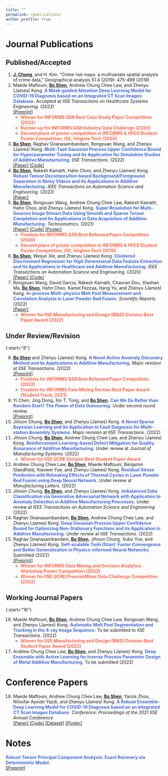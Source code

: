 ```yaml
---
title: ""
permalink: /publications/
author_profile: true
---
```

# Journal Publications 
## Published/Accepted 
1. <b><ins>J. Chung</ins></b>, and H. Kim.  “Crime risk maps: a multivariate spatial analysis of crime data,” Geographical analysis 51.4 (2019): 475-499 (2019) 
2. Maede Maftouni, <b><ins>Bo Shen</ins></b>, Andrew Chung Chee Law, and Zhenyu (James) Kong. <b><span style="color:RoyalBlue">A Mask-guided Attention Deep Learning Model for COVID-19 Diagnosis based on an Integrated CT Scan Images Database.</span></b> Accepted at <i>IISE Transactions on Healthcare Systems Engineering.</i> (2022) <br>[[Preprint]](https://doi.org/10.36227/techrxiv.18166667.v1)
    * <span style="color: Tomato"> **Winner for INFORMS QSR Best Case Study Paper Competition (2022)**  </span> 
    * <span style="color: Tomato"> **Runner-up for INFORMS QSR Industry Data Challenge (2020)**  </span>  
    * <span style="color: Tomato"> **Second place of poster competition in INFORMS & HFES Student Poster Competition, ISE, Virginia Tech (2020)**  </span>
3. <b><ins>Bo Shen</ins></b>, Raghav Gnanasambandam, Rongxuan Wang, and Zhenyu (James) Kong. <b><span style="color:RoyalBlue">Multi-Task Gaussian Process Upper Confidence Bound for Hyperparameter Tuning and its Application for Simulation Studies of Additive Manufacturing.</span></b> <i>IISE Transactions.</i> (2022)  <br>[[Paper]](https://www.tandfonline.com/doi/full/10.1080/24725854.2022.2039813) [[Code]](https://github.com/BoShen0/Multi-task-GPUCB)
4. <b><ins>Bo Shen</ins></b>, Rakesh Kamath, Hahn Choo, and Zhenyu (James) Kong. <b><span style="color:RoyalBlue">Robust Tensor Decomposition based Background/Foreground Separation in Noisy Videos and Its Applications in Additive Manufacturing.</span></b>  <i>IEEE Transactions on Automation Science and Engineering.</i> (2022) <br>[[Paper]](https://doi.org/10.1109/TASE.2022.3163674) 
5. <b><ins>Bo Shen</ins></b>, Rongxuan Wang, Andrew Chung Chee Law, Rakesh Kamath, Hahn Choo, and Zhenyu (James) Kong. <b><span style="color:RoyalBlue">Super Resolution for Multi-Sources Image Stream Data Using Smooth and Sparse Tensor Completion and Its Applications in Data Acquisition of Additive Manufacturing.</span></b> <i>Technometrics.</i> (2021) <br>[[Paper]](https://www.tandfonline.com/doi/full/10.1080/00401706.2021.1905074) [[Code]](https://www.tandfonline.com/doi/suppl/10.1080/00401706.2021.1905074?scroll=top) [[Poster]](http://boshen0.github.io/files/SSTCtechnometrics.pdf)
    * <span style="color: Tomato"> **Finalists for INFORMS QSR Best Refereed Paper Competition (2020)** </span>  
    * <span style="color: Tomato"> **Second place of poster competition in INFORMS & HFES Student Poster Competition, ISE, Virginia Tech (2019)** </span>   
6. <b><ins>Bo Shen</ins></b>, Weijun Xie, and Zhenyu (James) Kong. <b><span style="color:RoyalBlue">Clustered Discriminant Regression for High Dimensional Data Feature Extraction and Its Applications in Healthcare and Additive Manufacturing.</span></b> <i>IEEE Transactions on Automation Science and Engineering.</i> (2020) <br> [[Paper]](https://ieeexplore.ieee.org/document/9237105)   [[Code]](https://github.com/BoShen0/TASE-CDR)
7. Rongxuan Wang, David Garcia, Rakesh Kamath, Chaoran Dou, Xiaohan Ma, <b><ins>Bo Shen</ins></b>,  Hahn Choo, Kamel Fezzaa, Hang Yu, and Zhenyu (James) Kong. <b><span style="color:RoyalBlue">In-process Multi-physics Melt Pool Measurement and Correlation Analysis in Laser Powder Bed Fusion.</span></b> <i>Scientific Reports.</i> (2022) <br>[[Paper]](https://www.nature.com/articles/s41598-022-18096-w)
    * <span style="color: Tomato">  **Winner for IISE Manufacturing and Design (M&D) Division Best Paper Award (2022)**  </span>  
  

## Under Review/Revision

{:start="8"}

8. <b><ins>Bo Shen</ins></b> and Zhenyu (James) Kong. <b><span style="color:RoyalBlue">A Novel Active Anomaly Discovery Method and its Applications in Additive Manufacturing.</span></b> Major revision at <i>IISE Transactions.</i> (2022) <br>[[Preprint]](https://doi.org/10.36227/techrxiv.16674412.v1) 
    * <span style="color: Tomato"> **Finalists for INFORMS QSR Best Refereed Paper Competition (2022)** </span> 
    * <span style="color: Tomato"> **Finalists for INFORMS Data Mining Section Best Paper Award (Student Track, 2021)**  </span>  
9. Yi Chen, Jing Dong, Xin T. Tong, and <b><ins>Bo Shen</ins></b>.  <b><span style="color:RoyalBlue">Can We Do Better than Random Start? The Power of Data Outsouring.</span></b> Under second round review. <br>[[Preprint]](https://arxiv.org/abs/2205.08098)
10. Jihoon Chung, <b><ins>Bo Shen</ins></b>, and Zhenyu (James) Kong. <b><span style="color:RoyalBlue">A Novel Sparse Bayesian Learning and Its Application to Fault Diagnosis for Multi-station Assembly Systems.</span></b> Major revision at <i>IISE Transactions.</i> (2022)
11. Jihoon Chung, <b><ins>Bo Shen</ins></b>, Andrew Chung Chee Law, and Zhenyu (James) Kong. <b><span style="color:RoyalBlue">Reinforcement Learning-based Defect Mitigation for Quality Assurance of Additive Manufacturing.</span></b> Under review at <i>Journal of Manufacturing Systems.</i> (2022)
    *  <span style="color: Tomato"> **Winner for IISE QCRE Division Best Student Paper Award**  </span>  
12. Andrew Chung Chee Law, <b><ins>Bo Shen</ins></b>, Maede Maftouni, Benjamin Standfield, Xiaowei Yue, and Zhenyu (James) Kong. <b><span style="color:RoyalBlue">Residual Stress Prediction with Reheating Effects of Thermal Cycles in Laser Powder Bed Fusion using Deep Neural Network.</span></b> Under review at <i>Manufacturing Letters.</i> (2022) 
13. Jihoon Chung, <b><ins>Bo Shen</ins></b>, and Zhenyu (James) Kong. <b><span style="color:RoyalBlue">Imbalanced Data Classification via Generative Adversarial Network with Application to Anomaly Detection in Additive Manufacturing Processes.</span></b> Under review at <i>IEEE Transactions on Automation Science and Engineering.</i> (2022) 
14. Raghav Gnanasambandam, <b><ins>Bo Shen</ins></b>, Andrew Chung Chee Law, and Zhenyu (James) Kong. <b><span style="color:RoyalBlue">Deep Gaussian Process Upper Confidence Bound for Optimizing Non-Stationary Functions and its Application in Additive Manufacturing.</span></b> Under review at <i>IISE Transactions.</i> (2022)
15. Raghav Gnanasambandam, <b><ins>Bo Shen</ins></b>, Jihoon Chung, Xubo Yue, and Zhenyu (James) Kong. <b><span style="color:RoyalBlue">Self-scalable Tanh (Stan): Faster Convergence and Better Generalization in Physics-informed Neural Networks.</span></b> Submitted (2022)  <br>[[Preprint]](https://arxiv.org/abs/2204.12589) 
    *  <span style="color: Tomato"> **Winner for INFORMS Data Mining and Decision Analytics Workshop Poster Competition (2022)**  </span> 
    *  <span style="color: Tomato"> **Winner for IISE QCRE/ProcessMiner Data Challenge Competition (2022)**  </span>  

## Working Journal Papers

{:start="16"}

16. Maede Maftouni, <b><ins>Bo Shen</ins></b>, Andrew Chung Chee Law, Rongxuan Wang, and Zhenyu (James) Kong. <b><span style="color:RoyalBlue">Automatic Melt Pool Segmentation and Tracking in the X-ray Image Sequence.</span></b> To be submitted to <i>IISE Transactions.</i> (2022)
    * <span style="color: Tomato"> **Winner for IISE Manufacturing and Design (M&D) Division Best Student Paper Award (2022)**  </span>  
17. Andrew Chung Chee Law, <b><ins>Bo Shen</ins></b>,  and Zhenyu (James) Kong. <b><span style="color:RoyalBlue">Deep Ensemble with Active Learning for Inverse Process Parameter Design of Metal Additive Manufacturing.</span></b> To be submitted (2022) 
<!-- 18. <b><ins>Bo Shen</ins></b>, Jihoon Chung, Yi Chen, Raghav Gnanasambandam, and Zhenyu (James) Kong. <b><span style="color:RoyalBlue">Nonnegative Tensor-on-Tensor Regression with  Wasserstein Loss.</span></b> To be submitted (2022) -->


# Conference Papers 
18. Maede Maftouni, Andrew Chung Chee Law, <b><ins>Bo Shen</ins></b>, Yanze Zhou, Niloofar Ayoobi Yazdi, and Zhenyu (James) Kong. <b><span style="color:RoyalBlue">A Robust Ensemble-Deep Learning Model for COVID-19 Diagnosis based on an Integrated CT Scan Images Database.</span></b> <i>Conference: Proceedings of the 2021 IISE Annual Conference</i> <br>[[Paper]](https://www.proquest.com/docview/2560887697) [[Code]](https://github.com/maftouni/Corona_CT_Classification) [[Dataset]](https://github.com/maftouni/Curated_Covid_CT) [[Poster]](http://boshen0.github.io/files/CovidIISE.pdf)

# Notes
<b><span style="color:RoyalBlue">Robust Tensor Principal Component Analysis: Exact Recovery via Deterministic Model.</span></b> <br>[[Preprint]](https://arxiv.org/abs/2008.02211)
